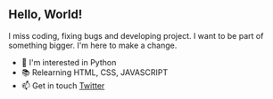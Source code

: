 <h2>Hello, World!</h1>

I miss coding, fixing bugs and developing project. I want to be part of something bigger. I'm here to make a change.
- :snake: I'm interested in Python
- :books: Relearning HTML, CSS, JAVASCRIPT
- :mailbox: Get in touch [Twitter](https://twitter.com/dennisgocong)
